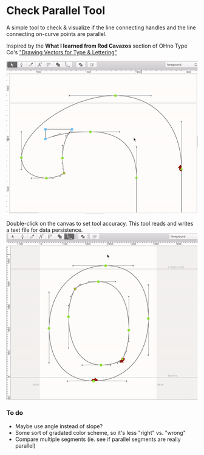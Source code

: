 # Check Parallel Tool
A simple tool to check & visualize if the line connecting handles and the line connecting on-curve points are parallel.

Inspired by the **What I learned from Rod Cavazos** section of OHno Type Co's ["Drawing Vectors for Type & Lettering"](https://ohnotype.co/blog/drawing-vectors)

![animated demo](https://github.com/jtanadi/CheckParallelTool/blob/master/z-misc/demo1_181104.gif "animated demo")

Double-click on the canvas to set tool accuracy. This tool reads and writes a text file for data persistence.
![menu demo](https://github.com/jtanadi/CheckParallelTool/blob/master/z-misc/demo2_181104.gif "menu demo")

### To do
- Maybe use angle instead of slope?
- Some sort of gradated color scheme, so it's less "right" vs. "wrong"
- Compare multiple segments (ie. see if parallel segments are really parallel)
